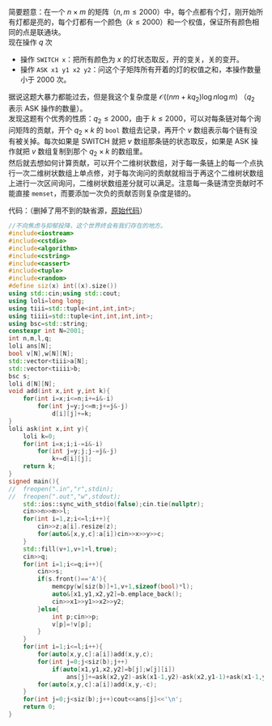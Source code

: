 简要题意：在一个 $n\times m$ 的矩阵（$n,m\le2000$）中，每个点都有个灯，刚开始所有灯都是亮的，每个灯都有一个颜色（$k\le2000$）和一个权值，保证所有颜色相同的点是联通块。  
现在操作 $q$ 次
- 操作 `SWITCH x`：把所有颜色为 $x$ 的灯状态取反，开的变关，关的变开。
- 操作 `ASK x1 y1 x2 y2`：问这个子矩阵所有开着的灯的权值之和，本操作数量小于 $2000$ 次。

据说这题大暴力都能过去，但是我这个复杂度是 $\mathcal O((nm+kq_2)\log n\log m)$ （$q_2$ 表示 ASK 操作的数量）。  
发现这题有个优秀的性质：$q_2\le2000$，由于 $k\le2000$，可以对每条链对每个询问矩阵的贡献，开个 $q_2\times k$ 的 `bool` 数组去记录，再开个 $v$ 数组表示每个链有没有被关掉。每次如果是 SWITCH 就把 $v$ 数组那条链的状态取反，如果是 ASK 操作就把 $v$ 数组复制到那个 $q_2\times k$ 的数组里。  
然后就去想如何计算贡献，可以开个二维树状数组，对于每一条链上的每一个点执行一次二维树状数组上单点修，对于每次询问的贡献就相当于再这个二维树状数组上进行一次区间询问，二维树状数组差分就可以满足。注意每一条链清空贡献时不能直接 `memset`，而要添加一次负的贡献否则复杂度是错的。

代码：（删掉了用不到的缺省源，[原始代码](https://codeforces.com/contest/707/submission/181251484)）
```cpp
//不向焦虑与抑郁投降，这个世界终会有我们存在的地方。
#include<iostream>
#include<cstdio>
#include<algorithm>
#include<cstring>
#include<cassert>
#include<tuple>
#include<random>
#define siz(x) int((x).size())
using std::cin;using std::cout;
using loli=long long;
using tiii=std::tuple<int,int,int>;
using tiiii=std::tuple<int,int,int,int>;
using bsc=std::string;
constexpr int N=2001;
int n,m,l,q;
loli ans[N];
bool v[N],w[N][N];
std::vector<tiii>a[N];
std::vector<tiiii>b;
bsc s;
loli d[N][N];
void add(int x,int y,int k){
	for(int i=x;i<=n;i+=i&-i)
		for(int j=y;j<=m;j+=j&-j)
			d[i][j]+=k;
}
loli ask(int x,int y){
	loli k=0;
	for(int i=x;i;i-=i&-i)
		for(int j=y;j;j-=j&-j)
			k+=d[i][j];
	return k;
}
signed main(){
//	freopen(".in","r",stdin);
//	freopen(".out","w",stdout);
	std::ios::sync_with_stdio(false);cin.tie(nullptr);
	cin>>n>>m>>l;
	for(int i=1,z;i<=l;i++){
		cin>>z;a[i].resize(z);
		for(auto&[x,y,c]:a[i])cin>>x>>y>>c;
	}
	std::fill(v+1,v+1+l,true);
	cin>>q;
	for(int i=1;i<=q;i++){
		cin>>s;
		if(s.front()=='A'){
			memcpy(w[siz(b)]+1,v+1,sizeof(bool)*l);
			auto&[x1,y1,x2,y2]=b.emplace_back();
			cin>>x1>>y1>>x2>>y2;
		}else{
			int p;cin>>p;
			v[p]=!v[p];
		}
	}
	for(int i=1;i<=l;i++){
		for(auto[x,y,c]:a[i])add(x,y,c);
		for(int j=0;j<siz(b);j++)
			if(auto[x1,y1,x2,y2]=b[j];w[j][i])
				ans[j]+=ask(x2,y2)-ask(x1-1,y2)-ask(x2,y1-1)+ask(x1-1,y1-1);
		for(auto[x,y,c]:a[i])add(x,y,-c);
	}
	for(int j=0;j<siz(b);j++)cout<<ans[j]<<'\n';
	return 0;
}
```